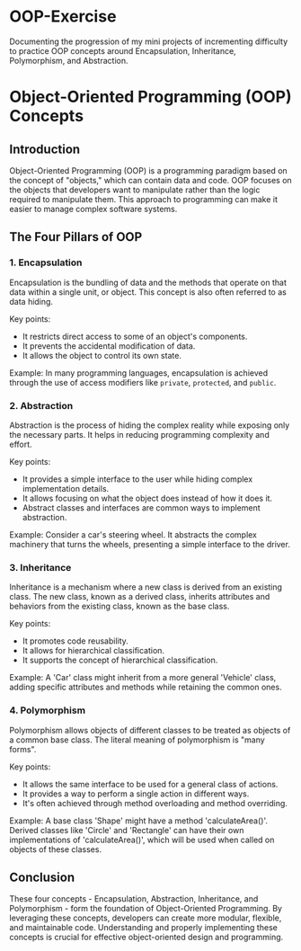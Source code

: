 # OOP-Exercise
Documenting the progression of my mini projects of incrementing difficulty to practice OOP concepts around Encapsulation, Inheritance, Polymorphism, and Abstraction.
# Object-Oriented Programming (OOP) Concepts

## Introduction

Object-Oriented Programming (OOP) is a programming paradigm based on the concept of "objects," which can contain data and code. OOP focuses on the objects that developers want to manipulate rather than the logic required to manipulate them. This approach to programming can make it easier to manage complex software systems.

## The Four Pillars of OOP

### 1. Encapsulation

Encapsulation is the bundling of data and the methods that operate on that data within a single unit, or object. This concept is also often referred to as data hiding.

Key points:
- It restricts direct access to some of an object's components.
- It prevents the accidental modification of data.
- It allows the object to control its own state.

Example:
In many programming languages, encapsulation is achieved through the use of access modifiers like `private`, `protected`, and `public`.

### 2. Abstraction

Abstraction is the process of hiding the complex reality while exposing only the necessary parts. It helps in reducing programming complexity and effort.

Key points:
- It provides a simple interface to the user while hiding complex implementation details.
- It allows focusing on what the object does instead of how it does it.
- Abstract classes and interfaces are common ways to implement abstraction.

Example:
Consider a car's steering wheel. It abstracts the complex machinery that turns the wheels, presenting a simple interface to the driver.

### 3. Inheritance

Inheritance is a mechanism where a new class is derived from an existing class. The new class, known as a derived class, inherits attributes and behaviors from the existing class, known as the base class.

Key points:
- It promotes code reusability.
- It allows for hierarchical classification.
- It supports the concept of hierarchical classification.

Example:
A 'Car' class might inherit from a more general 'Vehicle' class, adding specific attributes and methods while retaining the common ones.

### 4. Polymorphism

Polymorphism allows objects of different classes to be treated as objects of a common base class. The literal meaning of polymorphism is "many forms".

Key points:
- It allows the same interface to be used for a general class of actions.
- It provides a way to perform a single action in different ways.
- It's often achieved through method overloading and method overriding.

Example:
A base class 'Shape' might have a method 'calculateArea()'. Derived classes like 'Circle' and 'Rectangle' can have their own implementations of 'calculateArea()', which will be used when called on objects of these classes.

## Conclusion

These four concepts - Encapsulation, Abstraction, Inheritance, and Polymorphism - form the foundation of Object-Oriented Programming. By leveraging these concepts, developers can create more modular, flexible, and maintainable code. Understanding and properly implementing these concepts is crucial for effective object-oriented design and programming.